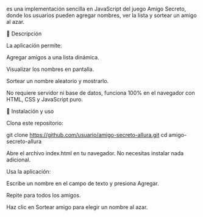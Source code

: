 es una implementación sencilla en JavaScript del juego Amigo Secreto, donde los usuarios pueden agregar nombres, ver la lista y sortear un amigo al azar.

📖 Descripción

La aplicación permite:

Agregar amigos a una lista dinámica.

Visualizar los nombres en pantalla.

Sortear un nombre aleatorio y mostrarlo.

No requiere servidor ni base de datos, funciona 100% en el navegador con HTML, CSS y JavaScript puro.

🚀 Instalación y uso

Clona este repositorio:

git clone https://github.com/usuario/amigo-secreto-allura.git
cd amigo-secreto-allura


Abre el archivo index.html en tu navegador.
No necesitas instalar nada adicional.

Usa la aplicación:

Escribe un nombre en el campo de texto y presiona Agregar.

Repite para todos los amigos.

Haz clic en Sortear amigo para elegir un nombre al azar.
